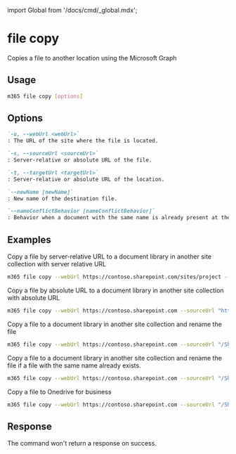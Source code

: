 <!-- DISCLAIMER: All secrets, passwords, and sensitive values in this document are examples only and not real credentials. -->
import Global from '/docs/cmd/_global.mdx';

# file copy

Copies a file to another location using the Microsoft Graph

## Usage

```sh
m365 file copy [options]
```

## Options

```md definition-list
`-u, --webUrl <webUrl>`
: The URL of the site where the file is located.

`-s, --sourceUrl <sourceUrl>`
: Server-relative or absolute URL of the file.

`-t, --targetUrl <targetUrl>`
: Server-relative or absolute URL of the location.

`--newName [newName]`
: New name of the destination file.

`--nameConflictBehavior [nameConflictBehavior]`
: Behavior when a document with the same name is already present at the destination. Possible values: `fail`, `replace`, `rename`. Default is `fail`.
```

<Global />

## Examples

Copy a file by server-relative URL to a document library in another site collection with server relative URL

```sh
m365 file copy --webUrl https://contoso.sharepoint.com/sites/project --sourceUrl "/sites/project/Shared Documents/Document.pdf" --targetUrl "/sites/IT/Shared Documents"
```

Copy a file by absolute URL to a document library in another site collection with absolute URL

```sh
m365 file copy --webUrl https://contoso.sharepoint.com --sourceUrl "https://contoso.sharepoint.com/Shared Documents/Document.pdf" --targetUrl "https://contoso.sharepoint.com/sites/IT/Shared Documents"
```

Copy a file to a document library in another site collection and rename the file

```sh
m365 file copy --webUrl https://contoso.sharepoint.com --sourceUrl "/Shared Documents/Document.pdf" --targetUrl "/sites/IT/Shared Documents" --newName "newName"
```

Copy a file to a document library in another site collection and rename the file if a file with the same name already exists.

```sh
m365 file copy --webUrl https://contoso.sharepoint.com --sourceUrl "/Shared Documents/Document.pdf" --targetUrl "/sites/IT/Shared Documents" --nameConflictBehavior rename
```

Copy a file to Onedrive for business 

```sh
m365 file copy --webUrl https://contoso.sharepoint.com --sourceUrl "/Shared Documents/Document.pdf" --targetUrl "https://contoso-my.sharepoint.com/personal/john_contoso_onmicrosoft_com/documents"
```

## Response

The command won't return a response on success.

